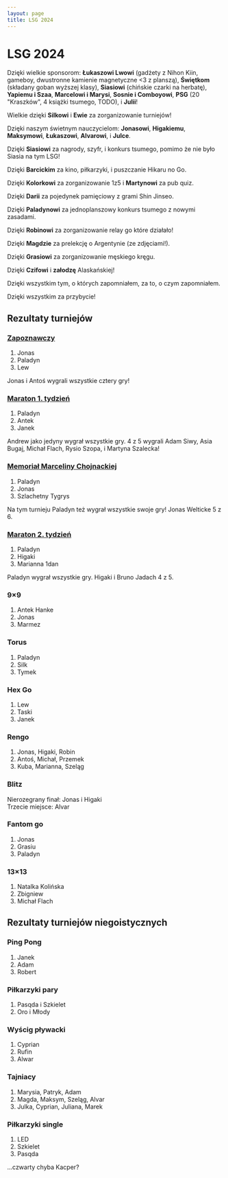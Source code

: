 ```yaml
---
layout: page
title: LSG 2024
---
```


# LSG 2024

Dzięki wielkie sponsorom: **Łukaszowi Lwowi** (gadżety z Nihon Kiin, gameboy, dwustronne kamienie magnetyczne <3 z planszą), **Świętkom** (składany goban wyższej klasy), **Siasiowi** (chińskie czarki na herbatę), **Yapiemu i Szaa**, **Marcelowi i Marysi**, **Sosnie i Comboyowi**, **PSG** (20 "Kraszków", 4 książki tsumego, TODO), i **Julii**!

Wielkie dzięki **Silkowi** i **Ewie** za zorganizowanie turniejów!

Dzięki naszym świetnym nauczycielom: **Jonasowi**, **Higakiemu**, **Maksymowi**, **Łukaszowi**, **Alvarowi**, i **Julce**.

Dzięki **Siasiowi** za nagrody, szyfr, i konkurs tsumego, pomimo że nie było Siasia na tym LSG!

Dzięki **Barcickim** za kino, piłkarzyki, i puszczanie Hikaru no Go.

Dzięki **Kolorkowi** za zorganizowanie 1z5 i **Martynowi** za pub quiz.

Dzięki **Darii** za pojedynek pamięciowy z grami Shin Jinseo.

Dzięki **Paladynowi** za jednoplanszowy konkurs tsumego z nowymi zasadami.

Dzięki **Robinowi** za zorganizowanie relay go które działało!

Dzięki **Magdzie** za prelekcję o Argentynie (ze zdjęciami!).

Dzięki **Grasiowi** za zorganizowanie męskiego kręgu.

Dzięki **Czifowi** i **załodzę** Alaskańskiej!

Dzięki wszystkim tym, o których zapomniałem, za to, o czym zapomniałem.

Dzięki wszystkim za przybycie!

## Rezultaty turniejów

### [Zapoznawczy](https://www.europeangodatabase.eu/EGD/Tournament_Card.php?&key=T240714D)

1. Jonas
2. Paladyn
3. Lew

Jonas i Antoś wygrali wszystkie cztery gry!

### [Maraton 1. tydzień](https://www.europeangodatabase.eu/EGD/Tournament_Card.php?&key=T240715A)

1. Paladyn
2. Antek
3. Janek

Andrew jako jedyny wygrał wszystkie gry. 4 z 5 wygrali Adam Siwy, Asia Bugaj, Michał Flach, Rysio Szopa, i Martyna Szalecka!

### [Memoriał Marceliny Chojnackiej](https://www.europeangodatabase.eu/EGD/Tournament_Card.php?&key=T240720B)

1. Paladyn
2. Jonas
3. Szlachetny Tygrys

Na tym turnieju Paladyn też wygrał wszystkie swoje gry! Jonas Welticke 5 z 6.

### [Maraton 2. tydzień](https://www.europeangodatabase.eu/EGD/Tournament_Card.php?&key=T240722A)

1. Paladyn
2. Higaki
3. Marianna 1dan

Paladyn wygrał wszystkie gry. Higaki i Bruno Jadach 4 z 5.

### 9&times;9

1. Antek Hanke
2. Jonas
3. Marmez

### Torus

1. Paladyn
2. Silk
3. Tymek

### Hex Go

1. Lew
2. Taski
3. Janek

### Rengo

1. Jonas, Higaki, Robin
2. Antoś, Michał, Przemek
3. Kuba, Marianna, Szeląg

### Blitz

Nierozegrany finał: Jonas i Higaki  
Trzecie miejsce: Alvar

### Fantom go

1. Jonas
2. Grasiu
3. Paladyn

### 13&times;13

1. Natalka Kolińska
2. Zbigniew
3. Michał Flach

## Rezultaty turniejów niegoistycznych

### Ping Pong

1. Janek
2. Adam
3. Robert

### Piłkarzyki pary

1. Pasqda i Szkielet
2. Oro i Młody

### Wyścig pływacki

1. Cyprian
2. Rufin
3. Alwar

### Tajniacy

1. Marysia, Patryk, Adam
2. Magda, Maksym, Szeląg, Alvar
3. Julka, Cyprian, Juliana, Marek

### Piłkarzyki single

1. LED
2. Szkielet
3. Pasqda

...czwarty chyba Kacper?
